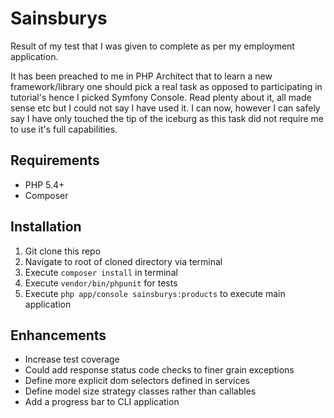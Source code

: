 Sainsburys
==========

Result of my test that I was given to complete as per my employment application.

It has been preached to me in PHP Architect that to learn a new framework/library
one should pick a real task as opposed to participating in tutorial's hence I
picked Symfony Console. Read plenty about it, all made sense etc but I could not
say I have used it. I can now, however I can safely say I have only touched the
tip of the iceburg as this task did not require me to use it's full capabilities.

Requirements
------------

  * PHP 5.4+
  * Composer

Installation
------------

  1. Git clone this repo
  2. Navigate to root of cloned directory via terminal
  3. Execute `composer install` in terminal
  4. Execute `vendor/bin/phpunit` for tests
  5. Execute `php app/console sainsburys:products` to execute main application

Enhancements
------------

  * Increase test coverage
  * Could add response status code checks to finer grain exceptions
  * Define more explicit dom selectors defined in services
  * Define model size strategy classes rather than callables
  * Add a progress bar to CLI application
